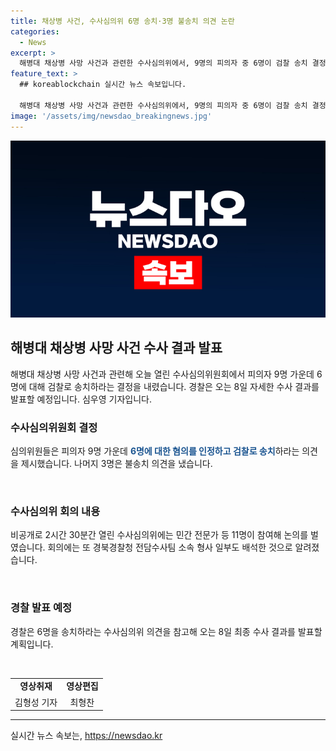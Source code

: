 ```yaml
---
title: 채상병 사건, 수사심의위 6명 송치·3명 불송치 의견 논란
categories:
  - News
excerpt: >
  해병대 채상병 사망 사건과 관련한 수사심의위에서, 9명의 피의자 중 6명이 검찰 송치 결정을 받았습니다. 이에 대한 자세한 내용은 공개되지 않았지만, 경찰은 8일 발표 예정인 최종 수사 결과에 수사심의위 결정을 반영할 계획입니다. 해당 사건은 민간 전문가로 구성된 심의위원회에서 논의되었으며, 결정은 경찰 수사 결과에 따라 결정되었습니다. 이 사건에 대한 관심이 커지고 있으며, 미래의 발전에 대한 기대가 높습니다.
feature_text: >
  ## koreablockchain 실시간 뉴스 속보입니다.

  해병대 채상병 사망 사건과 관련한 수사심의위에서, 9명의 피의자 중 6명이 검찰 송치 결정을 받았습니다. 이에 대한 자세한 내용은 공개되지 않았지만, 경찰은 8일 발표 예정인 최종 수사 결과에 수사심의위 결정을 반영할 계획입니다. 해당 사건은 민간 전문가로 구성된 심의위원회에서 논의되었으며, 결정은 경찰 수사 결과에 따라 결정되었습니다. 이 사건에 대한 관심이 커지고 있으며, 미래의 발전에 대한 기대가 높습니다.
image: '/assets/img/newsdao_breakingnews.jpg'
---
```


<p><img src="/assets/img/newsdao_breakingnews.jpg" alt="koreablockchain 속보" /></p>

<h2 data-ke-size="size26">해병대 채상병 사망 사건 수사 결과 발표</h2>

<p data-ke-size="size16">해병대 채상병 사망 사건과 관련해 오늘 열린 수사심의위원회에서 피의자 9명 가운데 6명에 대해 검찰로 송치하라는 결정을 내렸습니다. 경찰은 오는 8일 자세한 수사 결과를 발표할 예정입니다. 심우영 기자입니다.</p>

<h3>수사심의위원회 결정</h3>

<p data-ke-size="size16">심의위원들은 피의자 9명 가운데 <b><span style="color: #1a5490;">6명에 대한 혐의를 인정하고 검찰로 송치</span></b>하라는 의견을 제시했습니다. 나머지 3명은 불송치 의견을 냈습니다.</p>

<p data-ke-size="size16">&nbsp;</p>

<h3>수사심의위 회의 내용</h3>

<p data-ke-size="size16">비공개로 2시간 30분간 열린 수사심의위에는 민간 전문가 등 11명이 참여해 논의를 벌였습니다. 회의에는 또 경북경찰청 전담수사팀 소속 형사 일부도 배석한 것으로 알려졌습니다.</p>

<p data-ke-size="size16">&nbsp;</p>

<h3>경찰 발표 예정</h3>

<p data-ke-size="size16">경찰은 6명을 송치하라는 수사심의위 의견을 참고해 오는 8일 최종 수사 결과를 발표할 계획입니다.</p>

<p data-ke-size="size16">&nbsp;</p>

<table>
<tbody>
<tr>
<td style="text-align: center; height: 17px;"><b>영상취재</b></td>
<td style="text-align: center; height: 17px;"><b>영상편집</b></td>
</tr>
<tr>
<td style="text-align: center; height: 17px;">김형성 기자</td>
<td style="text-align: center; height: 17px;">최형찬</td>
</tr>
</tbody>
</table>

<hr>
실시간 뉴스 속보는, <a href="https://newsdao.kr" rel="dofollow">https://newsdao.kr</a>


